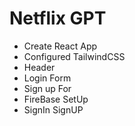 # Netflix GPT

- Create React App
- Configured TailwindCSS
- Header
- Login Form
- Sign up For
- FireBase SetUp
- SignIn SignUP